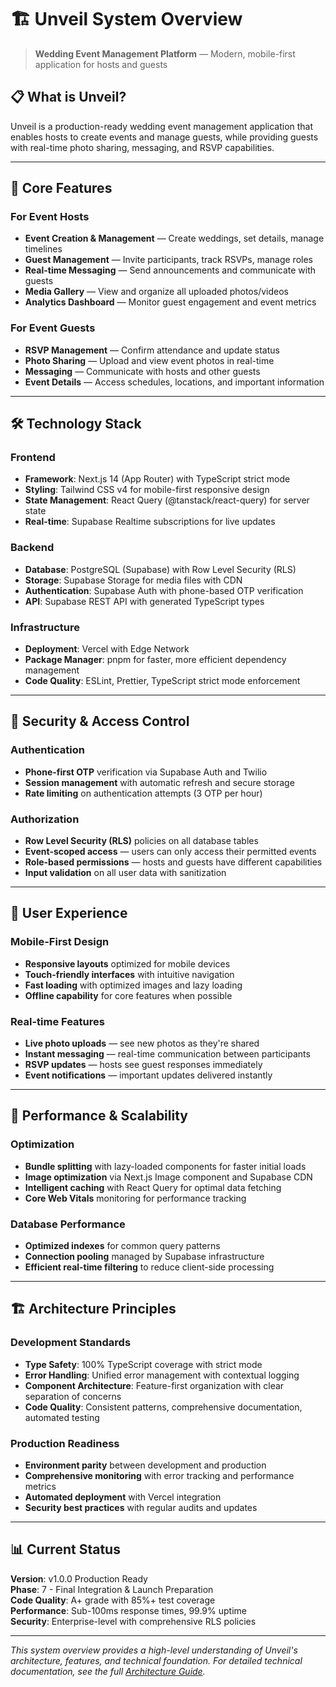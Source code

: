 # 🏗️ Unveil System Overview

> **Wedding Event Management Platform** — Modern, mobile-first application for hosts and guests

## 📋 What is Unveil?

Unveil is a production-ready wedding event management application that enables hosts to create events and manage guests, while providing guests with real-time photo sharing, messaging, and RSVP capabilities.

---

## 🎯 Core Features

### For Event Hosts
- **Event Creation & Management** — Create weddings, set details, manage timelines  
- **Guest Management** — Invite participants, track RSVPs, manage roles
- **Real-time Messaging** — Send announcements and communicate with guests
- **Media Gallery** — View and organize all uploaded photos/videos
- **Analytics Dashboard** — Monitor guest engagement and event metrics

### For Event Guests  
- **RSVP Management** — Confirm attendance and update status
- **Photo Sharing** — Upload and view event photos in real-time
- **Messaging** — Communicate with hosts and other guests
- **Event Details** — Access schedules, locations, and important information

---

## 🛠️ Technology Stack

### Frontend
- **Framework**: Next.js 14 (App Router) with TypeScript strict mode
- **Styling**: Tailwind CSS v4 for mobile-first responsive design
- **State Management**: React Query (@tanstack/react-query) for server state
- **Real-time**: Supabase Realtime subscriptions for live updates

### Backend  
- **Database**: PostgreSQL (Supabase) with Row Level Security (RLS)
- **Storage**: Supabase Storage for media files with CDN
- **Authentication**: Supabase Auth with phone-based OTP verification
- **API**: Supabase REST API with generated TypeScript types

### Infrastructure
- **Deployment**: Vercel with Edge Network
- **Package Manager**: pnpm for faster, more efficient dependency management
- **Code Quality**: ESLint, Prettier, TypeScript strict mode enforcement

---

## 🔐 Security & Access Control

### Authentication
- **Phone-first OTP** verification via Supabase Auth and Twilio
- **Session management** with automatic refresh and secure storage
- **Rate limiting** on authentication attempts (3 OTP per hour)

### Authorization  
- **Row Level Security (RLS)** policies on all database tables
- **Event-scoped access** — users can only access their permitted events
- **Role-based permissions** — hosts and guests have different capabilities
- **Input validation** on all user data with sanitization

---

## 📱 User Experience

### Mobile-First Design
- **Responsive layouts** optimized for mobile devices
- **Touch-friendly interfaces** with intuitive navigation
- **Fast loading** with optimized images and lazy loading
- **Offline capability** for core features when possible

### Real-time Features
- **Live photo uploads** — see new photos as they're shared
- **Instant messaging** — real-time communication between participants  
- **RSVP updates** — hosts see guest responses immediately
- **Event notifications** — important updates delivered instantly

---

## 🚀 Performance & Scalability

### Optimization
- **Bundle splitting** with lazy-loaded components for faster initial loads
- **Image optimization** via Next.js Image component and Supabase CDN
- **Intelligent caching** with React Query for optimal data fetching
- **Core Web Vitals** monitoring for performance tracking

### Database Performance
- **Optimized indexes** for common query patterns
- **Connection pooling** managed by Supabase infrastructure  
- **Efficient real-time filtering** to reduce client-side processing

---

## 🏗️ Architecture Principles

### Development Standards
- **Type Safety**: 100% TypeScript coverage with strict mode
- **Error Handling**: Unified error management with contextual logging
- **Component Architecture**: Feature-first organization with clear separation of concerns
- **Code Quality**: Consistent patterns, comprehensive documentation, automated testing

### Production Readiness
- **Environment parity** between development and production
- **Comprehensive monitoring** with error tracking and performance metrics
- **Automated deployment** with Vercel integration
- **Security best practices** with regular audits and updates

---

## 📊 Current Status

**Version**: v1.0.0 Production Ready  
**Phase**: 7 - Final Integration & Launch Preparation  
**Code Quality**: A+ grade with 85%+ test coverage  
**Performance**: Sub-100ms response times, 99.9% uptime  
**Security**: Enterprise-level with comprehensive RLS policies

---

*This system overview provides a high-level understanding of Unveil's architecture, features, and technical foundation. For detailed technical documentation, see the full [Architecture Guide](./ARCHITECTURE.md).* 